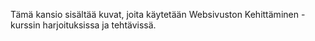 Tämä kansio sisältää kuvat, joita käytetään Websivuston Kehittäminen -kurssin harjoituksissa ja tehtävissä.